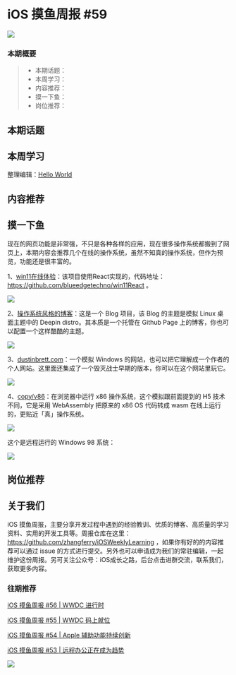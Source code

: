 # iOS 摸鱼周报 #59

![](https://cdn.zhangferry.com/Images/moyu_weekly_cover.jpeg)

### 本期概要

> * 本期话题：
> * 本周学习：
> * 内容推荐：
> * 摸一下鱼：
> * 岗位推荐：

## 本期话题



## 本周学习

整理编辑：[Hello World](https://juejin.cn/user/2999123453164605/posts)



## 内容推荐



## 摸一下鱼

现在的网页功能是非常强，不只是各种各样的应用，现在很多操作系统都搬到了网页上，本期内容会推荐几个在线的操作系统，虽然不知真的操作系统，但作为预览，功能还是很丰富的。

1、[win11在线体验](https://win11.blueedge.me/ "win 11 在线体验")：该项目使用React实现的，代码地址：https://github.com/blueedgetechno/win11React 。

![](https://cdn.zhangferry.com/Images/20220731124759.png)

2、[操作系统风格的博客](goodmanwen.github.io)：这是一个 Blog 项目，该 Blog 的主题是模拟 Linux 桌面主题中的 Deepin distro。其本质是一个托管在 Github Page 上的博客，你也可以配置一个这样酷酷的主题。

![](https://cdn.zhangferry.com/Images/20220731130051.png)

3、[dustinbrett.com](dustinbrett.com)：一个模拟 Windows 的网站，也可以把它理解成一个作者的个人网站。这里面还集成了一个毁灭战士早期的版本，你可以在这个网站里玩它。

![](https://cdn.zhangferry.com/Images/20220731143028.png)

4、[copy/v86](https://copy.sh/v86/)：在浏览器中运行 x86 操作系统，这个模拟跟前面提到的 H5 技术不同，它是采用 WebAssembly 把原来的 x86 OS 代码转成 wasm 在线上运行的，更贴近「真」操作系统。

![](https://cdn.zhangferry.com/Images/20220731150332.png)

这个是远程运行的 Windows 98 系统：

![](https://cdn.zhangferry.com/Images/20220731145541.png)

## 岗位推荐



## 关于我们

iOS 摸鱼周报，主要分享开发过程中遇到的经验教训、优质的博客、高质量的学习资料、实用的开发工具等。周报仓库在这里：https://github.com/zhangferry/iOSWeeklyLearning ，如果你有好的的内容推荐可以通过 issue 的方式进行提交。另外也可以申请成为我们的常驻编辑，一起维护这份周报。另可关注公众号：iOS成长之路，后台点击进群交流，联系我们，获取更多内容。

### 往期推荐

[iOS 摸鱼周报 #56 | WWDC 进行时](https://mp.weixin.qq.com/s/ZyGV6WlFsZOX6Aqgrf1QRQ)

[iOS 摸鱼周报 #55 | WWDC 码上就位](https://mp.weixin.qq.com/s/zDhnOwOiLGJ_Nwxy5NBePw)

[iOS 摸鱼周报 #54 | Apple 辅助功能持续创新](https://mp.weixin.qq.com/s/6jdqa143Y5yr6lbjCuzlqA)

[iOS 摸鱼周报 #53 | 远程办公正在成为趋势](https://mp.weixin.qq.com/s/5chb-a9u7VMdLis1FG6B6Q)

![](https://cdn.zhangferry.com/Images/WechatIMG384.jpeg)
